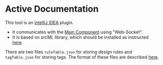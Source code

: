 # Active Documentation

This tool is an [IntelliJ IDEA](https://www.jetbrains.com/idea/) plugin. 

- It communicates with the [Main Component](https://github.com/devuxd/active-doc-client/blob/RulePad-version) using "Web-Socket".
- It is based on _srcML_ library, which should be installed as instructed [here](https://github.com/devuxd/active-doc-client/wiki#installing-srcml).

There are two files `ruleTable.json` for storing design rules and `tagTable.json` for storing tags.
The format of these files are described [here](https://github.com/devuxd/active-doc-client/blob/RulePad-version/README.md).

